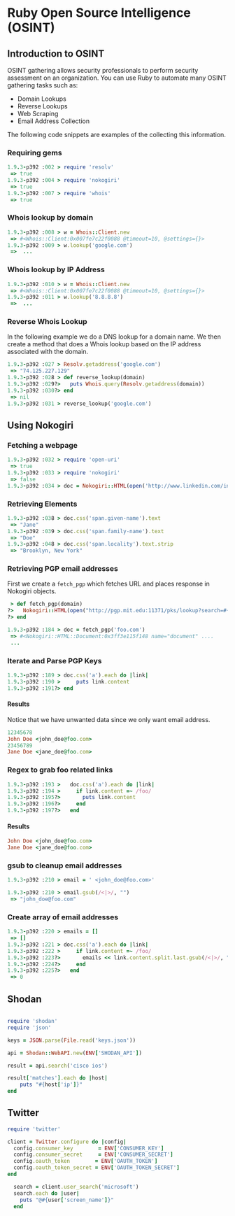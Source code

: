 # Ruby Open Source Intelligence (OSINT)

## Introduction to OSINT
OSINT gathering allows security professionals to perform security assessment on an organization. You can use Ruby to automate many OSINT gathering tasks such as:
  - Domain Lookups
  - Reverse Lookups
  - Web Scraping
  - Email Address Collection

The following code snippets are examples of the collecting this information.

### Requiring gems

```ruby
1.9.3-p392 :002 > require 'resolv'
 => true 
1.9.3-p392 :004 > require 'nokogiri'
 => true 
1.9.3-p392 :007 > require 'whois'
 => true 
```

### Whois lookup by domain

```ruby
1.9.3-p392 :008 > w = Whois::Client.new
 => #<Whois::Client:0x007fe7c22f0088 @timeout=10, @settings={}> 
1.9.3-p392 :009 > w.lookup('google.com')
 =>  ...
```
### Whois lookup by IP Address
```ruby
1.9.3-p392 :010 > w = Whois::Client.new
 => #<Whois::Client:0x007fe7c22f0088 @timeout=10, @settings={}> 
1.9.3-p392 :011 > w.lookup('8.8.8.8')
 =>  ...
```

### Reverse Whois Lookup
In the following example we do a DNS lookup for a domain name. We then create a method that does a Whois lookup based on the IP address associated with the domain.
```ruby
1.9.3-p392 :027 > Resolv.getaddress('google.com')
 => "74.125.227.129" 
1.9.3-p392 :028 > def reverse_lookup(domain)
1.9.3-p392 :029?>   puts Whois.query(Resolv.getaddress(domain))
1.9.3-p392 :030?> end
 => nil 
1.9.3-p392 :031 > reverse_lookup('google.com')
```


## Using Nokogiri

### Fetching a webpage

```ruby
1.9.3-p392 :032 > require 'open-uri'
 => true 
1.9.3-p392 :033 > require 'nokogiri'
 => false 
1.9.3-p392 :034 > doc = Nokogiri::HTML(open('http://www.linkedin.com/in/janedoe'))
```

### Retrieving Elements
```ruby
1.9.3-p392 :038 > doc.css('span.given-name').text
 => "Jane" 
1.9.3-p392 :039 > doc.css('span.family-name').text
 => "Doe"
1.9.3-p392 :048 > doc.css('span.locality').text.strip
 => "Brooklyn, New York" 
```

### Retrieving PGP email addresses

First we create a ```fetch_pgp``` which fetches URL and places response in Nokogiri objects.
```ruby
 > def fetch_pgp(domain)
?>   Nokogiri::HTML(open("http://pgp.mit.edu:11371/pks/lookup?search=#{domain}&op=index&exact=on"
?> end

1.9.3-p392 :184 > doc = fetch_pgp('foo.com')
 => #<Nokogiri::HTML::Document:0x3ff3e115f148 name="document" ....
 ...
```

### Iterate and Parse PGP Keys
```ruby
1.9.3-p392 :189 > doc.css('a').each do |link|
1.9.3-p392 :190 >     puts link.content
1.9.3-p392 :191?> end
```
#### Results
Notice that we have unwanted data since we only want email address.

```ruby
12345678
John Doe <john_doe@foo.com>
23456789
Jane Doe <jane_doe@foo.com>
```

### Regex to grab foo related links
```ruby
1.9.3-p392 :193 >   doc.css('a').each do |link|
1.9.3-p392 :194 >     if link.content =~ /foo/
1.9.3-p392 :195?>       puts link.content
1.9.3-p392 :196?>     end
1.9.3-p392 :197?>   end
```
#### Results
```ruby
John Doe <john_doe@foo.com>
Jane Doe <jane_doe@foo.com>
```
### gsub to cleanup email addresses

```ruby
1.9.3-p392 :210 > email = ' <john_doe@foo.com>'

1.9.3-p392 :210 > email.gsub(/<|>/, "")
 => "john_doe@foo.com" 
```

### Create array of email addresses

```ruby
1.9.3-p392 :220 > emails = []
 => [] 
1.9.3-p392 :221 > doc.css('a').each do |link|
1.9.3-p392 :222 >     if link.content =~ /foo/
1.9.3-p392 :223?>       emails << link.content.split.last.gsub(/<|>/, "")
1.9.3-p392 :224?>     end
1.9.3-p392 :225?>   end
 => 0 
```

## Shodan

```ruby

require 'shodan'
require 'json'

keys = JSON.parse(File.read('keys.json'))

api = Shodan::WebAPI.new(ENV['SHODAN_API'])

result = api.search('cisco ios')

result['matches'].each do |host|
    puts "#{host['ip']}"
end
```

## Twitter

```ruby
require 'twitter'

client = Twitter.configure do |config|
  config.consumer_key        = ENV['CONSUMER_KEY']
  config.consumer_secret     = ENV['CONSUMER_SECRET']
  config.oauth_token        = ENV['OAUTH_TOKEN']
  config.oauth_token_secret = ENV['OAUTH_TOKEN_SECRET']
end

  search = client.user_search('microsoft')
  search.each do |user|
    puts "@#{user['screen_name']}"
  end
```



